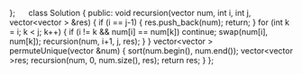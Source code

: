 };
​
​
​
​
​
class Solution {
public:
void recursion(vector<int> num, int i, int j, vector<vector<int> > &res) {
if (i == j-1) {
res.push_back(num);
return;
}
for (int k = i; k < j; k++) {
if (i != k && num[i] == num[k]) continue;
swap(num[i], num[k]);
recursion(num, i+1, j, res);
}
}
vector<vector<int> > permuteUnique(vector<int> &num) {
sort(num.begin(), num.end());
vector<vector<int> >res;
recursion(num, 0, num.size(), res);
return res;
}
};